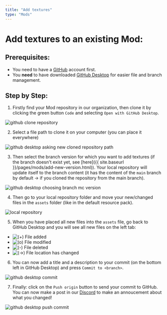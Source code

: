 ```yaml
---
title: "Add textures"
type: "Mods"
---
```


# Add textures to an **existing** Mod:

## Prerequisites:

- You need to have a [GitHub](https://github.com/) account first.  
- You **need** to have downloaded [GitHub Desktop](https://desktop.github.com/) for easier file and branch management.

## Step by Step:

1. Firstly find your Mod repository in our organization, then clone it by clicking the green button `Code` and selecting `Open with GitHub Desktop`.  
<img src="https://i.imgur.com/yLNH6zc.png" alt="github clone repository" class="center">

2. Select a file path to clone it on your computer (you can place it everywhere)  
<img src="https://i.imgur.com/9x489gR.png" alt="github desktop asking new cloned repository path" class="center">

3. Then select the branch version for which you want to add textures (if the branch doesn't exist yet, see [here]({{ site.baseurl }}/pages/mods/add-new-version.html)). Your local repository will update itself to the branch content (it has the content of the `main` branch by default → if you cloned the repository from the main branch).  
<img src="https://i.imgur.com/PH2NVfc.png" alt="github desktop choosing branch mc version" class="center">

4. Then go to your local repository folder and move your new/changed files in the `assets` folder (like in the default resource pack).
<img src="https://i.imgur.com/qkMM0LG.png" alt="local repository" class="center">

5. When you have placed all new files into the `assets` file, go back to GitHub Desktop and you will see all new files on the left tab:
- ![(+)](https://i.imgur.com/GLJVznb.png) File added
- ![(o)](https://i.imgur.com/YQm9sOB.png) File modified
- ![(-)](https://i.imgur.com/td27NCr.png) File deleted
- ![(→)](https://i.imgur.com/qZbsYi5.png) File location has changed

6.  You can now add a title and a description to your commit (on the bottom left in GitHub Desktop) and press `Commit to <branch>`.  
<img src="https://i.imgur.com/fRwFSEj.png" alt="github desktop commit" class="center">

7.  Finally: click on the `Push origin` button to send your commit to GitHub. You can now make a post in our [Discord](https://discord.com/invite/QF2CAX7) to make an annoucement about what you changed!  
<img src="https://i.imgur.com/5g2rLNp.png" alt="github desktop push commit" class="center">